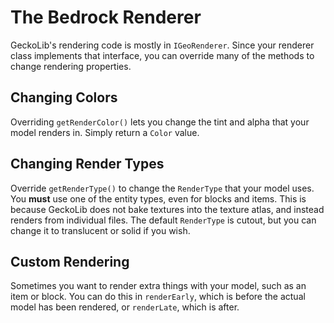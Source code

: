# The Bedrock Renderer
GeckoLib's rendering code is mostly in `IGeoRenderer`. Since your renderer class implements that interface, you can override many of the methods to change rendering properties.

## Changing Colors
Overriding `getRenderColor()` lets you change the tint and alpha that your model renders in. Simply return a `Color` value.

## Changing Render Types
Override `getRenderType()` to change the `RenderType` that your model uses. You **must** use one of the entity types, even for blocks and items. This is because GeckoLib does not bake textures into the texture atlas, and instead renders from individual files. The default `RenderType` is cutout, but you can change it to translucent or solid if you wish.

## Custom Rendering
Sometimes you want to render extra things with your model, such as an item or block. You can do this in `renderEarly`, which is before the actual model has been rendered, or `renderLate`, which is after.